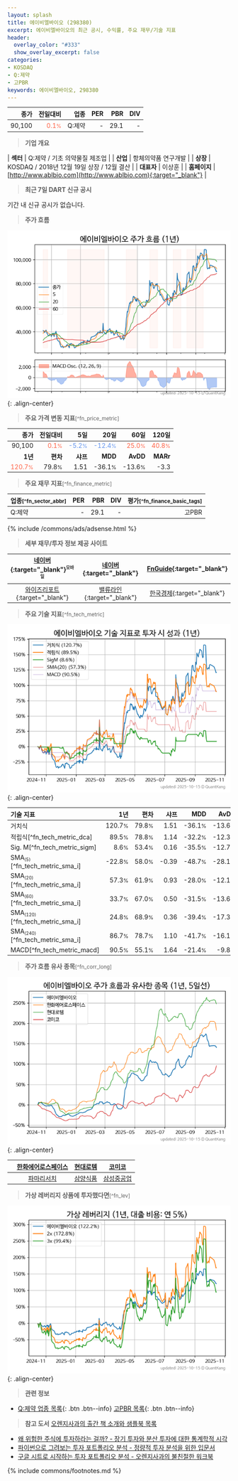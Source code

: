 ```yaml
---
layout: splash
title: 에이비엘바이오 (298380)
excerpt: 에이비엘바이오의 최근 공시, 수익률, 주요 재무/기술 지표
header:
  overlay_color: "#333"
  show_overlay_excerpt: false
categories:
- KOSDAQ
- Q:제약
- 고PBR
keywords: 에이비엘바이오, 298380
---
```


| **종가** | **전일대비** | **업종** | **PER** | **PBR** | **DIV** |
| -------: | -----------: | -------: | ------: | ------: | ------: |
| 90,100 | <span style="color: tomato">0.1<small>%</small></span> | Q:제약 | - | 29.1 | - |

<!-- more -->


> **기업 개요**<a id="company"></a>

| <span style="white-space:nowrap;">**섹터**</span> | Q:제약 / 기초 의약물질 제조업 |
| <span style="white-space:nowrap;">**산업**</span> | 항체의약품 연구개발 |
| <span style="white-space:nowrap;">**상장**</span> | KOSDAQ / 2018년 12월 19일 상장 / 12월 결산 |
| <span style="white-space:nowrap;">**대표자**</span> | 이상훈 |
| <span style="white-space:nowrap;">**홈페이지**</span> | [http://www.ablbio.com](http://www.ablbio.com){:target="_blank"} |


> **최근 7일 DART 신규 공시**<a id="dart"></a>

기간 내 신규 공시가 없습니다.


> **주가 흐름**<a id="price"></a>

![298380](/stock/images/298380.png){: .align-center}


> **주요 가격 변동 지표**<small>[^fn_price_metric]</small>

| **종가** | **전일대비** | **5일** | **20일** | **60일** | **120일** |
| -------: | -----------: | ------: | -------: | -------: | --------: |
| 90,100 | <span style="color: tomato">0.1<small>%</small></span> | <span style="color: cornflowerblue">-5.2<small>%</small></span> | <span style="color: cornflowerblue">-12.4<small>%</small></span> | <span style="color: tomato">25.0<small>%</small></span> | <span style="color: tomato">40.8<small>%</small></span> |
| **1년** | **편차** | **샤프** | **MDD** | **AvDD** | **MARr** |
| <span style="color: tomato">120.7<small>%</small></span> | 79.8<small>%</small> | 1.51 | -36.1<small>%</small> | -13.6<small>%</small> | -3.3 |


> **주요 재무 지표**<small>[^fn_finance_metric]</small>

| **업종**<small>[^fn_sector_abbr]</small> | **PER** | **PBR** | **DIV** | **평가**<small>[^fn_finance_basic_tags]</small> |
| :--------------------------------------- | ------: | ------: | ------: | ----------------------------------------------: |
| Q:제약 | - | 29.1 | - | 고PBR |



{% include /commons/ads/adsense.html %}

> **세부 재무/투자 정보 제공 사이트**

| [네이버](https://m.stock.naver.com/domestic/stock/298380/finance/summary){:target="_blank"}<sup><small>모바일</small></sup> | [네이버](https://finance.naver.com/item/coinfo.naver?code=298380){:target="_blank"} | [FnGuide](https://comp.fnguide.com/SVO2/ASP/SVD_Invest.asp?gicode=A298380&MenuYn=Y){:target="_blank"} |
| :---: | :---: | :---: |
| [와이즈리포트](https://comp.wisereport.co.kr/company/c1040001.aspx?cmp_cd=298380){:target="_blank"} | [밸류라인](https://www.valueline.co.kr/finance/summary/298380){:target="_blank"} | [한국경제](https://markets.hankyung.com/stock/298380/financial-summary){:target="_blank"} |


> **주요 기술 지표**<small>[^fn_tech_metric]</small>


![298380](/stock/images/298380_tech.png){: .align-center}

| **기술 지표** | **1년** | **편차** | **샤프** | **MDD** | **AvDD** |
| :------------ | ------: | -----------: | -------: | ------: | -------: |
| 거치식 | 120.7<small>%</small> | 79.8<small>%</small> | 1.51 | -36.1<small>%</small> | -13.6<small>%</small> |
| 적립식[^fn_tech_metric_dca] | 89.5<small>%</small> | 78.8<small>%</small> | 1.14 | -32.2<small>%</small> | -12.3<small>%</small> |
| Sig. M[^fn_tech_metric_sigm] | 8.6<small>%</small> | 53.4<small>%</small> | 0.16 | -35.5<small>%</small> | -12.7<small>%</small> |
| SMA<small><sub>(5)</sub></small>[^fn_tech_metric_sma_i] | -22.8<small>%</small> | 58.0<small>%</small> | -0.39 | -48.7<small>%</small> | -28.1<small>%</small> |
| SMA<small><sub>(20)</sub></small>[^fn_tech_metric_sma_i] | 57.3<small>%</small> | 61.9<small>%</small> | 0.93 | -28.0<small>%</small> | -12.1<small>%</small> |
| SMA<small><sub>(60)</sub></small>[^fn_tech_metric_sma_i] | 33.7<small>%</small> | 67.0<small>%</small> | 0.50 | -31.5<small>%</small> | -13.6<small>%</small> |
| SMA<small><sub>(120)</sub></small>[^fn_tech_metric_sma_i] | 24.8<small>%</small> | 68.9<small>%</small> | 0.36 | -39.4<small>%</small> | -17.3<small>%</small> |
| SMA<small><sub>(240)</sub></small>[^fn_tech_metric_sma_i] | 86.7<small>%</small> | 78.7<small>%</small> | 1.10 | -41.7<small>%</small> | -16.1<small>%</small> |
| MACD[^fn_tech_metric_macd] | 90.5<small>%</small> | 55.1<small>%</small> | 1.64 | -21.4<small>%</small> | -9.8<small>%</small> |


> **주가 흐름 유사 종목**<a id="corr"></a><small>[^fn_corr_long]</small>

![298380](/stock/images/298380_corr.png){: .align-center}

|       | [한화에어로스페이스](/012450/) | [현대로템](/064350/) | [코미코](/183300/) |
| :---: | :------------------------------------: | :------------------------------------: | :------------------------------------: |
|       | [파마리서치](/214450/) | [삼양식품](/003230/) | [삼성중공업](/010140/) |


> **가상 레버리지 상품에 투자했다면**<a id="2x"></a><small>[^fn_lev]</small>

![298380](/stock/images/298380_2x.png){: .align-center}


> **관련 정보**

- [Q:제약 업종 목록](/stats/sector/kosdaq_업종_제약_종목/){: .btn .btn--info} [고PBR 목록](/fn/fn_high_pbr/){: .btn .btn--info}

> **참고 도서** [오렌지사과의 출간 책 소개와 샘플북 목록](https://kongdori.tistory.com/691)

- [왜 위험한 주식에 투자하라는 걸까? - 장기 투자와 분산 투자에 대한 통계학적 시각](https://kongdori.tistory.com/421)
- [파이썬으로 그려보는 투자 포트폴리오 분석  - 정량적 투자 분석을 위한 입문서](https://kongdori.tistory.com/643)
- [구글 시트로 시작하는 투자 포트폴리오 분석 - 오렌지사과의 불친절한 워크북](https://kongdori.tistory.com/449)


{% include commons/footnotes.md %}